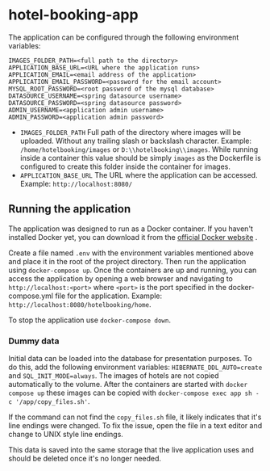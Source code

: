 # hotel-booking-app

The application can be configured through the following environment variables:

```properties
IMAGES_FOLDER_PATH=<full path to the directory>
APPLICATION_BASE_URL=<URL where the application runs>
APPLICATION_EMAIL=<email address of the application>
APPLICATION_EMAIL_PASSWORD=<password for the email account>
MYSQL_ROOT_PASSWORD=<root password of the mysql database>
DATASOURCE_USERNAME=<spring datasource username>
DATASOURCE_PASSWORD=<spring datasource password>
ADMIN_USERNAME=<application admin username>
ADMIN_PASSWORD=<application admin password>
```

* `IMAGES_FOLDER_PATH` Full path of the directory where images will be uploaded. Without any trailing slash or backslash character. Example: `/home/hotelbooking/images` or `D:\\hotelbooking\\images`. While running inside a container this value should be simply `images` as the Dockerfile is configured to create this folder inside the container for images.
* `APPLICATION_BASE_URL` The URL where the application can be accessed. Example: `http://localhost:8080/`


## Running the application

The application was designed to run as a Docker container. If you haven't installed Docker yet, you can download it from the [official Docker website](https://www.docker.com/) .

Create a file named `.env` with the environment variables mentioned above and place it in the root of the project directory. Then run the application using `docker-compose up`.
Once the containers are up and running, you can access the application by opening a web browser and navigating to `http://localhost:<port>` where `<port>` is the port specified in the docker-compose.yml file for the application. Example: `http://localhost:8080/hotelbooking/home`.

To stop the application use `docker-compose down`.

### Dummy data

Initial data can be loaded into the database for presentation purposes. To do this, add the following environment variables: `HIBERNATE_DDL_AUTO=create` and `SQL_INIT_MODE=always`. The images of hotels are not copied automatically to the volume. After the containers are started with `docker compose up` these images can be copied with `docker-compose exec app sh -c '/app/copy_files.sh'`.

If the command can not find the `copy_files.sh` file, it likely indicates that it's line endings were changed. To fix the issue, open the file in a text editor and change to UNIX style line endings.

This data is saved into the same storage that the live application uses and should be deleted once it's no longer needed.
